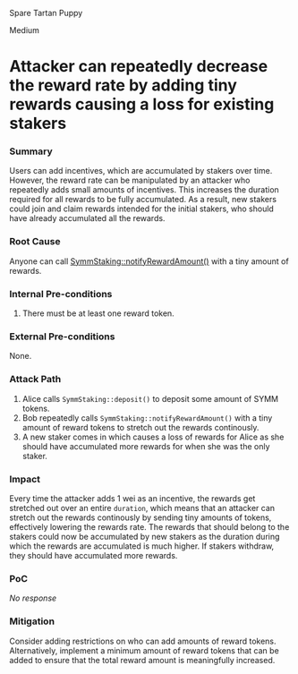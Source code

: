 Spare Tartan Puppy

Medium

# Attacker can repeatedly decrease the reward rate by adding tiny rewards causing a loss for existing stakers

### Summary

Users can add incentives, which are accumulated by stakers over time. However, the reward rate can be manipulated by an attacker who repeatedly adds small amounts of incentives. This increases the duration required for all rewards to be fully accumulated. As a result, new stakers could join and claim rewards intended for the initial stakers, who should have already accumulated all the rewards.

### Root Cause

Anyone can call [SymmStaking::notifyRewardAmount()](https://github.com/sherlock-audit/2025-03-symm-io-stacking/blob/main/token/contracts/staking/SymmStaking.sol#L275-L292) with a tiny amount of rewards.

### Internal Pre-conditions

1. There must be at least one reward token.

### External Pre-conditions

None.

### Attack Path

1. Alice calls `SymmStaking::deposit()` to deposit some amount of SYMM tokens.
2. Bob repeatedly calls `SymmStaking::notifyRewardAmount()` with a tiny amount of reward tokens to stretch out the rewards continously.
3. A new staker comes in which causes a loss of rewards for Alice as she should have accumulated more rewards for when she was the only staker.

### Impact

Every time the attacker adds 1 wei as an incentive, the rewards get stretched out over an entire `duration`, which means that an attacker can stretch out the rewards continously by sending tiny amounts of tokens, effectively lowering the rewards rate. The rewards that should belong to the stakers could now be accumulated by new stakers as the duration during which the rewards are accumulated is much higher. If stakers withdraw, they should have accumulated more rewards.

### PoC

_No response_

### Mitigation

Consider adding restrictions on who can add amounts of reward tokens. Alternatively, implement a minimum amount of reward tokens that can be added to ensure that the total reward amount is meaningfully increased.